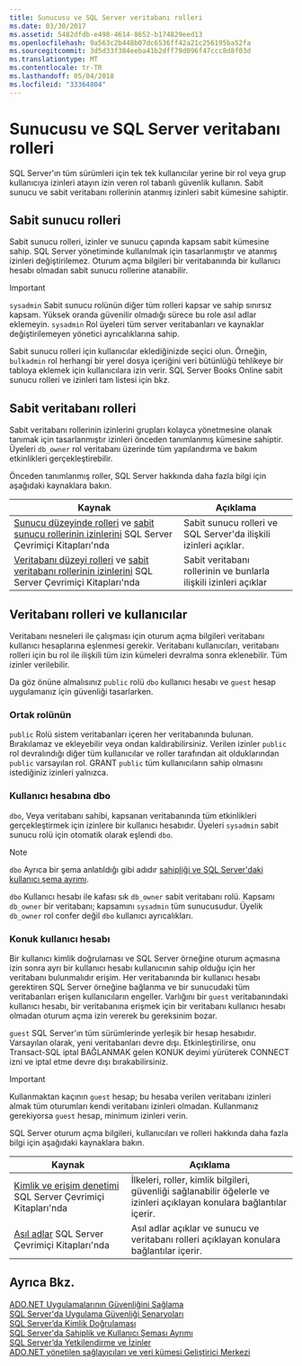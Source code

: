 ```yaml
---
title: Sunucusu ve SQL Server veritabanı rolleri
ms.date: 03/30/2017
ms.assetid: 5482dfdb-e498-4614-8652-b174829eed13
ms.openlocfilehash: 9a563c2b448b07dc6536ff42a21c256195ba52fa
ms.sourcegitcommit: 3d5d33f384eeba41b2dff79d096f47ccc8d8f03d
ms.translationtype: MT
ms.contentlocale: tr-TR
ms.lasthandoff: 05/04/2018
ms.locfileid: "33364804"
---
```

# <a name="server-and-database-roles-in-sql-server"></a>Sunucusu ve SQL Server veritabanı rolleri
SQL Server'ın tüm sürümleri için tek tek kullanıcılar yerine bir rol veya grup kullanıcıya izinleri atayın izin veren rol tabanlı güvenlik kullanın. Sabit sunucu ve sabit veritabanı rollerinin atanmış izinleri sabit kümesine sahiptir.  
  
## <a name="fixed-server-roles"></a>Sabit sunucu rolleri  
 Sabit sunucu rolleri, izinler ve sunucu çapında kapsam sabit kümesine sahip. SQL Server yönetiminde kullanılmak için tasarlanmıştır ve atanmış izinleri değiştirilemez. Oturum açma bilgileri bir veritabanında bir kullanıcı hesabı olmadan sabit sunucu rollerine atanabilir.  
  
> [!IMPORTANT]
>  `sysadmin` Sabit sunucu rolünün diğer tüm rolleri kapsar ve sahip sınırsız kapsam. Yüksek oranda güvenilir olmadığı sürece bu role asıl adlar eklemeyin. `sysadmin` Rol üyeleri tüm server veritabanları ve kaynaklar değiştirilemeyen yönetici ayrıcalıklarına sahip.  
  
 Sabit sunucu rolleri için kullanıcılar eklediğinizde seçici olun. Örneğin, `bulkadmin` rol herhangi bir yerel dosya içeriğini veri bütünlüğü tehlikeye bir tabloya eklemek için kullanıcılara izin verir. SQL Server Books Online sabit sunucu rolleri ve izinleri tam listesi için bkz.  
  
## <a name="fixed-database-roles"></a>Sabit veritabanı rolleri  
 Sabit veritabanı rollerinin izinlerini grupları kolayca yönetmesine olanak tanımak için tasarlanmıştır izinleri önceden tanımlanmış kümesine sahiptir. Üyeleri `db_owner` rol veritabanı üzerinde tüm yapılandırma ve bakım etkinlikleri gerçekleştirebilir.  
  
 Önceden tanımlanmış roller, SQL Server hakkında daha fazla bilgi için aşağıdaki kaynaklara bakın.  
  
|Kaynak|Açıklama|  
|--------------|-----------------|  
|[Sunucu düzeyinde rolleri](http://msdn.microsoft.com/library/ms188659.aspx) ve [sabit sunucu rollerinin izinlerini](http://msdn.microsoft.com/library/ms175892.aspx) SQL Server Çevrimiçi Kitapları'nda|Sabit sunucu rolleri ve SQL Server'da ilişkili izinleri açıklar.|  
|[Veritabanı düzeyi rolleri](http://msdn.microsoft.com/library/ms189121.aspx) ve [sabit veritabanı rollerinin izinlerini](http://msdn.microsoft.com/library/ms189612.aspx) SQL Server Çevrimiçi Kitapları'nda|Sabit veritabanı rollerinin ve bunlarla ilişkili izinleri açıklar|  
  
## <a name="database-roles-and-users"></a>Veritabanı rolleri ve kullanıcılar  
 Veritabanı nesneleri ile çalışması için oturum açma bilgileri veritabanı kullanıcı hesaplarına eşlenmesi gerekir. Veritabanı kullanıcıları, veritabanı rolleri için bu rol ile ilişkili tüm izin kümeleri devralma sonra eklenebilir. Tüm izinler verilebilir.  
  
 Da göz önüne almalısınız `public` rolü `dbo` kullanıcı hesabı ve `guest` hesap uygulamanız için güvenliği tasarlarken.  
  
### <a name="the-public-role"></a>Ortak rolünün  
 `public` Rolü sistem veritabanları içeren her veritabanında bulunan. Bırakılamaz ve ekleyebilir veya ondan kaldırabilirsiniz. Verilen izinler `public` rol devralındığı diğer tüm kullanıcılar ve roller tarafından ait olduklarından `public` varsayılan rol. GRANT `public` tüm kullanıcıların sahip olmasını istediğiniz izinleri yalnızca.  
  
### <a name="the-dbo-user-account"></a>Kullanıcı hesabına dbo  
 `dbo`, Veya veritabanı sahibi, kapsanan veritabanında tüm etkinlikleri gerçekleştirmek için izinlere bir kullanıcı hesabıdır. Üyeleri `sysadmin` sabit sunucu rolü için otomatik olarak eşlendi `dbo`.  
  
> [!NOTE]
>  `dbo` Ayrıca bir şema anlatıldığı gibi adıdır [sahipliği ve SQL Server'daki kullanıcı şema ayrımı](../../../../../docs/framework/data/adonet/sql/ownership-and-user-schema-separation-in-sql-server.md).  
  
 `dbo` Kullanıcı hesabı ile kafası sık `db_owner` sabit veritabanı rolü. Kapsamı `db_owner` bir veritabanı; kapsamını `sysadmin` tüm sunucusudur. Üyelik `db_owner` rol confer değil `dbo` kullanıcı ayrıcalıkları.  
  
### <a name="the-guest-user-account"></a>Konuk kullanıcı hesabı  
 Bir kullanıcı kimlik doğrulaması ve SQL Server örneğine oturum açmasına izin sonra ayrı bir kullanıcı hesabı kullanıcının sahip olduğu için her veritabanı bulunmalıdır erişim. Her veritabanında bir kullanıcı hesabı gerektiren SQL Server örneğine bağlanma ve bir sunucudaki tüm veritabanları erişen kullanıcıların engeller. Varlığını bir `guest` veritabanındaki kullanıcı hesabı, bir veritabanına erişmek için bir veritabanı kullanıcı hesabı olmadan oturum açma izin vererek bu gereksinim bozar.  
  
 `guest` SQL Server'ın tüm sürümlerinde yerleşik bir hesap hesabıdır. Varsayılan olarak, yeni veritabanları devre dışı. Etkinleştirilirse, onu Transact-SQL iptal BAĞLANMAK gelen KONUK deyimi yürüterek CONNECT izni ve iptal etme devre dışı bırakabilirsiniz.  
  
> [!IMPORTANT]
>  Kullanmaktan kaçının `guest` hesap; bu hesaba verilen veritabanı izinleri almak tüm oturumları kendi veritabanı izinleri olmadan. Kullanmanız gerekiyorsa `guest` hesap, minimum izinleri verin.  
  
 SQL Server oturum açma bilgileri, kullanıcıları ve rolleri hakkında daha fazla bilgi için aşağıdaki kaynaklara bakın.  
  
|Kaynak|Açıklama|  
|--------------|-----------------|  
|[Kimlik ve erişim denetimi](http://msdn.microsoft.com/library/bb510418.aspx) SQL Server Çevrimiçi Kitapları'nda|İlkeleri, roller, kimlik bilgileri, güvenliği sağlanabilir öğelerle ve izinleri açıklayan konulara bağlantılar içerir.|  
|[Asıl adlar](http://msdn.microsoft.com/library/ms181127.aspx) SQL Server Çevrimiçi Kitapları'nda|Asıl adlar açıklar ve sunucu ve veritabanı rolleri açıklayan konulara bağlantılar içerir.|  
  
## <a name="see-also"></a>Ayrıca Bkz.  
 [ADO.NET Uygulamalarının Güvenliğini Sağlama](../../../../../docs/framework/data/adonet/securing-ado-net-applications.md)  
 [SQL Server'da Uygulama Güvenliği Senaryoları](../../../../../docs/framework/data/adonet/sql/application-security-scenarios-in-sql-server.md)  
 [SQL Server’da Kimlik Doğrulaması](../../../../../docs/framework/data/adonet/sql/authentication-in-sql-server.md)  
 [SQL Server'da Sahiplik ve Kullanıcı Şeması Ayrımı](../../../../../docs/framework/data/adonet/sql/ownership-and-user-schema-separation-in-sql-server.md)  
 [SQL Server’da Yetkilendirme ve İzinler](../../../../../docs/framework/data/adonet/sql/authorization-and-permissions-in-sql-server.md)  
 [ADO.NET yönetilen sağlayıcıları ve veri kümesi Geliştirici Merkezi](http://go.microsoft.com/fwlink/?LinkId=217917)
